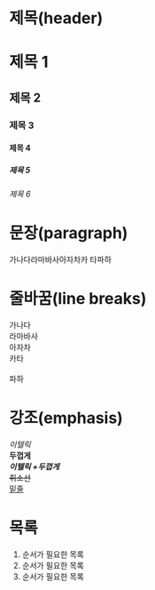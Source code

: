 # 제목(header)

# 제목 1 
## 제목 2
### 제목 3
#### 제목 4
##### 제목 5
###### 제목 6
# 문장(paragraph)
가나다라마바사아자차카 타파하

# 줄바꿈(line breaks)
가나다  
라마바사  
아자차   
카타<br/>  
파하  

# 강조(emphasis)
_이텔릭_  
**두껍게**  
**_이텔릭 +두껍게_**  
~~취소선~~  
<u>밑줄</u>

# 목록

1. 순서가 필요한 목록
1. 순서가 필요한 목록
1. 순서가 필요한 목록